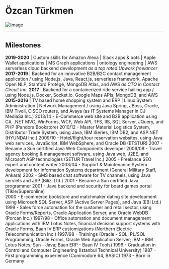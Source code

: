 # Özcan Türkmen

![Image](https://avatars1.githubusercontent.com/u/23320140?s=460&v=4)

---

## Milestones

**2019-2020** | Custom skills for Amazon Alexa | Slack apps & bots | Apple Wallet applications | MS Graph applications | ontology engineering | AWS serverless cloud backend development *as a top rated Upwork freelancer*
**2017-2019** | Backend for an innovative B2B/B2C contact management application / using Node.js, Java, React.js, serverless framework, Apache Open NLP, Stanford Protégé, MongoDB Atlas, and AWS *as CTO in Contact Circuit Inc.*
**2017** | Backend for a containerized ride service hailing app / using Node.js, Docker, Socket.io, Google Maps APIs, MongoDB, and AWS 
**2015-2016** | TV based home shopping system and ERP | Linux System Administration | Network Management / using Java Spring, JBoss, Oracle, IBM Tivoli, CISCO routers, and Avaya (as IT Systems  Manager in CJ MediaSa Inc.)
2013/14 - E-Commerce web site and B2B application using C#, .NET MVC, WinForms, WCF, Web API, TFS, IIS, SQL Server, JQuery, and PHP (Pandora Bookstore)
2010/12 - Master Material Logistics System, Distributor Trade System, using Java, IBM iSeries, IBM DB2, and ASP.NET (HYUNDAI Inc.) 
2009/10 - Hotel/flight/tour reservation websites, using Java web services, JavaScript, IBM WebSphere, and Oracle DB (ETSTUR)
2007 - Became a Sun certified Java Web Components developer 
2006/08 - Travel agency booking & management software, using Java web, J2EE, and Microsoft ASP technologies (SETUR Travel Inc.)
2005 - Freelance SEO expert and content writer
2003/04 - Support & Maintenance System development for Information Systems department (General Military Staff, Ankara)
2002 - SMS based chat software for TV channels, using Java servlets and JSP (Bilizi Ltd.)
2001 - Became a Sun certified Java programmer
2001 - Java backend and security for board games portal (Tikle/Superonline)  
2000 - E-commerce bookstore and matchmaker dating site development using Microsoft SQL Server, ASP (Active Server Pages), and Java (EBI Ltd.)  
1999 - Sales force automation for the customer and retail sector, using Oracle Forms/Reports, Oracle Application Server, and Oracle WebDB (Porcan Inc.)
1997/98 - Office automation and document management applications with IBM Lotus Notes, financial decision support systems with Oracle Forms, Baan IV ERP customizations (Northern Electric Telecommunication Inc.)
1997/98 - Trainings (Oracle - SQL, PL/SQL Programming, Oracle Forms, Oracle Web Application Server; IBM - IBM Lotus Notes; Sun - Java; Baan ERP - Baan IV Tools)
1996 - Graduation in Control and Computer Engineering (Istanbul Technical University) 
1987 - First programming experience (Commodore 64, BASIC)
1973 - Born in Germany

